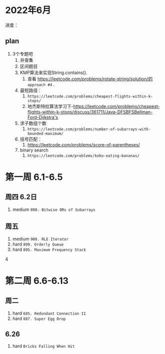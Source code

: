# 2022年6月

进度：

## plan

1. 3个专题吧
    1. 并查集
    2. 区间题目
    3. KMP算法来实现String.contains().
        1. 查看 https://leetcode.com/problems/rotate-string/solution/的 `approach #4` .
    4. 最短路径：
        1. `https://leetcode.com/problems/cheapest-flights-within-k-stops/`
        2. 地杰斯特拉算法学习下-https://leetcode.com/problems/cheapest-flights-within-k-stops/discuss/361711/Java-DFSBFSBellman-Ford-Dijkstra's
    5. 求子数组个数
        1. `https://leetcode.com/problems/number-of-subarrays-with-bounded-maximum/`
    6. 括号匹配：
        1. https://leetcode.com/problems/score-of-parentheses/
    7. binary search
        1. `https://leetcode.com/problems/koko-eating-bananas/`

# 第一周 6.1-6.5

## 周四 6.2日

1. medium `898. Bitwise ORs of Subarrays`

## 周五

1. medium `900. RLE Iterator`
2. hard `899. Orderly Queue`
3. hard `895. Maximum Frequency Stack`

4

# 第二周 6.6-6.13
 

## 周二
1. hard `685. Redundant Connection II`
2. hard `887. Super Egg Drop`


## 6.26
1. hard `Bricks Falling When Hit`